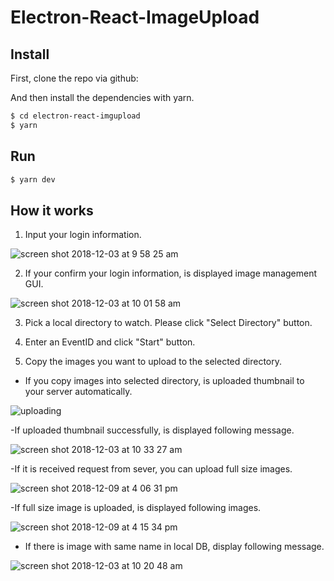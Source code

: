 # Electron-React-ImageUpload


## Install


First, clone the repo via github:

And then install the dependencies with yarn.

```bash
$ cd electron-react-imgupload
$ yarn
```

## Run


```bash
$ yarn dev
```

## How it works

1. Input your login information.

![screen shot 2018-12-03 at 9 58 25 am](https://user-images.githubusercontent.com/39380399/49349519-e97c9600-f6e5-11e8-9875-e034289a0fbd.png)

2. If your confirm your login information, is displayed image management GUI.

  ![screen shot 2018-12-03 at 10 01 58 am](https://user-images.githubusercontent.com/39380399/49349541-087b2800-f6e6-11e8-9292-fa7f4cd449c4.png)
  
3. Pick a local directory to watch. Please click "Select Directory" button.

4. Enter an EventID and click "Start" button.

5. Copy the images you want to upload to the selected directory.
- If you copy images into selected directory, is uploaded thumbnail to your server automatically.

![uploading](https://user-images.githubusercontent.com/39380399/49349760-19786900-f6e7-11e8-9f06-1da6b687b16d.png)

-If uploaded thumbnail successfully, is displayed following message.

![screen shot 2018-12-03 at 10 33 27 am](https://user-images.githubusercontent.com/39380399/49349783-3b71eb80-f6e7-11e8-870c-45a379d37f40.png)

-If it is received request from sever, you can upload full size images.

![screen shot 2018-12-09 at 4 06 31 pm](https://user-images.githubusercontent.com/39380399/49694848-d463a380-fbcc-11e8-984f-446a6b8982e1.png)

-If full size image is uploaded, is displayed following images.

![screen shot 2018-12-09 at 4 15 34 pm](https://user-images.githubusercontent.com/39380399/49694937-b8accd00-fbcd-11e8-8beb-519c1499abe4.png)


- If there is image with same name in local DB, display following message.

![screen shot 2018-12-03 at 10 20 48 am](https://user-images.githubusercontent.com/39380399/49349603-555efe80-f6e6-11e8-85a1-437a0a287fad.png)

